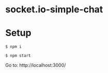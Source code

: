 # socket.io-simple-chat

# Setup

``` $ npm i ```

``` $ npm start ```

Go to: http://localhost:3000/